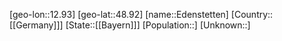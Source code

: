﻿---
location: [48.92,12.93]
type: City
tags:
- geo/City


SpocWebEntityId: 29970
isDeleted: false
confidential: public

---
[geo-lon::12.93]
[geo-lat::48.92]
[name::Edenstetten]
[Country::[[Germany]]]
[State::[[Bayern]]]
[Population::]
[Unknown::]

